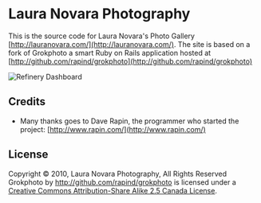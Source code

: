 Laura Novara Photography
=========

This is the source code for Laura Novara's Photo Gallery [http://lauranovara.com/](http://lauranovara.com/). The site is based on a fork of Grokphoto a smart Ruby on Rails application hosted at [http://github.com/rapind/grokphoto](http://github.com/rapind/grokphoto)

![Refinery Dashboard](http://github.com/lgs/lauranovara.com/tree/master/public/images/lauranovara-photography.png)

Credits
-------

* Many thanks goes to Dave Rapin, the programmer who started the project: [http://www.rapin.com/](http://www.rapin.com/)

License
-------

Copyright &copy; 2010, Laura Novara Photography, All Rights Reserved <br />
Grokphoto by <a xmlns:cc="http://creativecommons.org/ns#" href="http://github.com/rapind/grokphoto" property="cc:attributionName" rel="cc:attributionURL">http://github.com/rapind/grokphoto</a> is licensed under a <a rel="license" href="http://creativecommons.org/licenses/by-sa/2.5/ca/">Creative Commons Attribution-Share Alike 2.5 Canada License</a>.<br />

